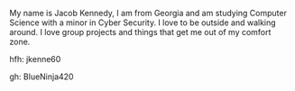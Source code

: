 My name is Jacob Kennedy, I am from Georgia and am studying Computer Science with a minor in Cyber Security. 
I love to be outside and walking around. I love group projects and things that get me out of my comfort zone. 

hfh: jkenne60 


gh: BlueNinja420 
